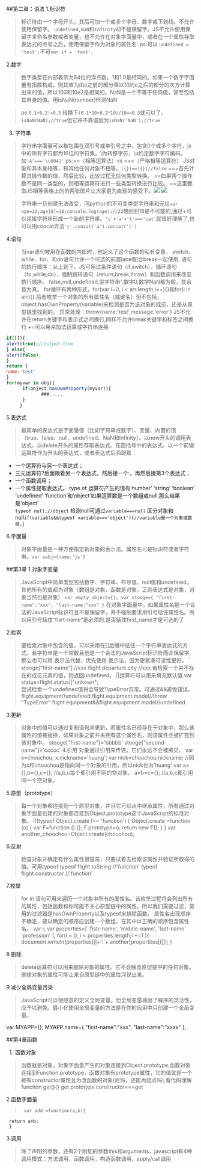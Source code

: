 
##第二章：语法 
1.标识符   
   
>标识符由一个字母开头，其后可加一个或多个字母、数字或下划线。不允许使用保留字。 `undefined,NaN`和`Infinity`却不是保留字。JS不允许使用保留字来命名参数或者变量，也不允许在对象字面量中，或者在一个属性存取表达式的点号之后，使用保留字作为对象的属性名.
> ps:可以 `undefined = 'test';`不可`var if = 'test';` 

2.数字       

 >    数字类型在内部表示为64位的浮点数。1和1.0是相同的。如果一个数字字面量有指数构成，则其值为由e之前的部分乘以10的e之后的部分的次方计算出来的值，所以100和10e2是相同的。NaN是一个不等于任何值，甚至包括其自身的值。用isNaN(number)检测NaN  

 >    ps:`0.1+0.2!=0.3` 转换下`(0.1*10+0.2*10)/10==0.3`就可以了。`    isNaN(NaN);//true`但它并不靠谱因为`isNaN('NaN');//true`   
3. 字符串   

 >   字符串字面量可以被包围在双引号或单引号之中，包含0个或多个字符。js中的所有字符都为16位的字符集。\为转移字符，\u约定数字字符编码。如`'A'==='\u0041'`
 >     ps:==（相等运算法）vs ===（严格相等运算符） JS对象和其本身相等，和其他任何对象不相等。`({})==({})//false` ===首先计算其操作数的值，然后比较，比较过程无任何类型转换。 ==如果两个操作数不是同一类型的，则相等运算符进行一些类型转换进行比较。 ==这里截取JS相等表格上的的两张图片让大家更为直观的感受下。![](http://htmljs.b0.upaiyun.com/uploads/1396464279990-1.png)
![](http://htmljs.b0.upaiyun.com/uploads/1396464279990-1.png)

>    字符串一旦创建无法改变，同python的不可变类型字符串和元组`var age=22;age[0]=18;console.log(age);//22`想回到18是不可能的,通过+可以连接字符串形成一个新的字符串。`'c'+'a'+'t'==='cat'`就很好理解了,也可以用concat方法`'c'.concat('a').concat('t')`

4.语句 
>   当var语句被用在函数的内部时，他定义了这个函数的私有变量。 switch、while、for、和do语句允许一个可选的前置label配合break一起使用, 语句的执行顺序：从上到下。JS可用过条件语句（if,switch），循环语句（fo,while,do），强制跳转语句（return,break,throw）和函数调用来改变执行顺序。 
false,null,undefined,空字符串”,数字0,数字NaN都为假，其余皆为真。
for循环有两种形式，for(var i=0; i < arr.length,i++){}和for(i in arr){},后者枚举一个对象的所有属性名（或键名）但不包括，object.hasOwnProperty(variable)来检测是否为该对象的成员，还是从原型链里找到的。
异常处理：throw{name:'test',message:'error'}
JS不允许在return关键字和表示式之间换行,同样不允许break关键字和标签之间换行
+=可以用来加法运算或字符串连接         
```javascript
if([]){
alert(true);//output true
} else{
alert(false);
}
return {
name:'test'
}
for(myvar in obj){
      if(object.hasOwnProperty(myvar)){
             ###.....
      }
     }

```


5.表达式

>    最简单的表达式是字面量值（比如字符串或数字）、变量、内置的值（true、false、null、undefined、NaN和Infinity）、以new开头的调用表达式、以delete开头的属性存取表达式、在圆括号中的表达式、以一个前缀运算符作为开头的表达式，或者表达式后面跟着：
* 一个运算符与另一个表达式；
* 三元运算符?后面跟着另一个表达式，然后接一个:，再然后接第3个表达式；
* 一个函数调用；
* 一个属性提取表达式。
type of 运算符产生的值有‘number’ ‘string’ ‘boolean’ ‘undefined’ ‘function’和’object’如果运算数是一个数组或null,那么结果是‘object’  
`typeof null;//object`  检测null可通过`variable===null`
区分对象和null`if(variable&&typeof variable==='object'){//variable是一个对象或数组。}`

6.字面量
> 对象字面量是一种方便指定新对象的表示法。属性名可是标识符或者字符串。`var oabj={name:'js'}`

##第3章
1.对象字变量
> JavaScript中简单类型包括数字、字符串、布尔值、null值和undefined，其他所有的值都为对象（数组是对象，函数是对象，正则表达式是对象，对象当然也是对象）
`var empty_object={};
var stooge={
"first-name":"xxx",
 "last-name:"xxx"
 }`
在对象字面量中，如果属性名是一个合法的JavaScript标识符且不是保留字，并不强制要求用引号括住属性名。所以用引号括住“fisrt-name”是必须的,是否括住first_name才是可选的了  

2.检索
>  要检索对象中包含的值，可以采用在[]后缀中括住一个字符串表达式的方式。若字符串是一个常数且他是一个合法的JavaScript标识符而非保留字,那么也可以用.表示法代替，优先使用.表示法，因为更紧凑可读性更好。
` stooge["first-name"] //xxx
 flight.departure.city //xxx
若检索一个并不存在的成员元素的值，则返回undefined。
||运算符可以用来填充默认值
var status=flight.status||"unkown";         
尝试检索一个undefined值将会导致TypeError异常。可通过&&避免错误。
flight.equipment//undefined
flight.equipment.model//throw "TypeError"
 flight.equipment&&flight.equipment.model//undefined

3.更新
> 对象中的值可以通过复制语句来更新，若属性名已经存在于对象中，那么该属性的值被替换，如果对象之前并未拥有这个属性名，则该属性会被扩充到该对象中。
stooge["first-name"]='bbbbb'
stooge["second-name"]='ccccc'
4.引用
> 对象通过引用来传递。它们永远不会被拷贝。
 var x=chouchou;
x.nickname='huang';
                var nick=chouchou.nickname;
                //因为x和chouchou是指向同一个对象的引用，所以nick也为'huang'
                var a={},b={},c={};
                //a,b,c每个都引用不同的空对象。
                a=b=c={};
                //a,b,c都引用同一个空对象。

5.原型（prototype）
> 每一个对象都连接到一个原型对象，并且它可以从中继承属性，所有通过对象字面量创建的对象都连接到Object.prototype这个JavaScript的标准对象。
 if(typeof Object.create !== 'function') {
                    Object.create =function (o) {
                       var F=function () {};
                       F.prototype=o;
                       return new F(); 
                    }
                }
                var another_chouchou=Object.create(chouchou);

6.反射
>  检查对象并确定有什么属性很容易，只要试着去检索该属性并验证所取得的值。可用typeof
 typeof flight.toString //'function'
typeof flight.constructor //'function'

7.枚举
> for in 语句可用来遍历一个对象中所有的属性名。该枚举过程将会列出所有的属性，包括函数和你可能不关心原型链中的属性。所以我们需要过滤，常用的过滤器是hasOwnProperty以及typeof来排除函数。 属性名出现顺序不确定，要以确定的顺序应创建一个数组，在其中以正确的顺序包含属性名。 var i;
                    var properties=[
                    'fistr-name',
                    'middle-name',
                    'last-name'
                    'profession'
                    ];
                    for(i = 0; i < properties.length;i +=1 ){
                    document.writeln(properties[i]+':'+
                    another[propertites[i]]);
                }

8.删除
> delete运算符可以用来删除对象的属性。它不会触及原型链中的任何对象。删除对象的属性可能让来自原型链中的属性浮现出来。 
                
9.减少全局变量污染 
> JavaScript可以很随意的定义全局变量。但全局变量减弱了程序的灵活性，应予以避免。最小化使用全局变量的方法是在你的应用中只创建一个全局变量。

var MYAPP={};
MYAPP.name={
                    "first-name":"xxx",
                    "last-name":"xxxx"
                };


##第4章函数

1. 函数对象
 >函数就是对象，对象字面量产生的对象连接到Object.prototype,函数对象连接到Function.prototype，函数对象有prototype属性，它的值就是一个拥有constructor属性且为改函数的对象(尼玛，还能再绕点吗),看代码理解
function get(){}
get.prototype.constructor===get

2.函数字面量    

 >      var add =function(a,b){
     return a+b;
     }

3.调用
> 除了声明的参数，还有2个附加的参数this和arguments，javascript有4种调用模式：方法调用，函数调用，构造函数调用，apply/call调用














